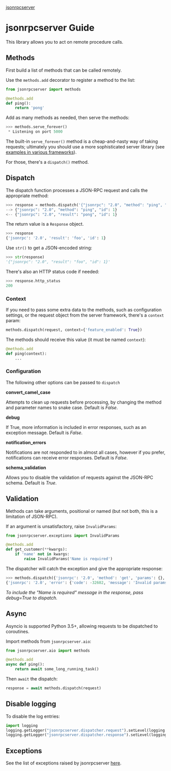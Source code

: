 <p class="rubric"><a class="reference internal" href="index.html"><span class="doc">jsonrpcserver</span></a></p>

# jsonrpcserver Guide

This library allows you to act on remote procedure calls.

## Methods

First build a list of methods that can be called remotely.

Use the `methods.add` decorator to register a method to the list:

```python
from jsonrpcserver import methods

@methods.add
def ping():
    return 'pong'
```

Add as many methods as needed, then serve the methods:

```python
>>> methods.serve_forever()
 * Listening on port 5000
```

The built-in `serve_forever()` method is a cheap-and-nasty way of taking
requests; ultimately you should use a more sophisticated server library (see
[examples in various frameworks](examples.html)).

For those, there's a `dispatch()` method.

## Dispatch

The dispatch function processes a JSON-RPC request and calls the appropriate
method:

```python
>>> response = methods.dispatch('{"jsonrpc": "2.0", "method": "ping", "id": 1}')
--> {"jsonrpc": "2.0", "method": "ping", "id": 1}
<-- {"jsonrpc": "2.0", "result": "pong", "id": 1}
```

The return value is a `Response` object.

```python
>>> response
{'jsonrpc': '2.0', 'result': 'foo', 'id': 1}
```

Use `str()` to get a JSON-encoded string:

```python
>>> str(response)
'{"jsonrpc": "2.0", "result": "foo", "id": 1}'
```

There's also an HTTP status code if needed:

```python
>>> response.http_status
200
```

### Context

If you need to pass some extra data to the methods, such as configuration
settings, or the request object from the server framework, there's a `context`
param:

```python
methods.dispatch(request, context={'feature_enabled': True})
```

The methods should receive this value (it must be named `context`):

```python
@methods.add
def ping(context):
    ...
```

### Configuration

The following other options can be passed to `dispatch`

**convert_camel_case**

Attempts to clean up requests before processing, by changing the method and
parameter names to snake case. Default is *False*.

**debug**

If True, more information is included in error responses, such as an exception
message. Default is *False*.

**notification_errors**

Notifications are not responded to in almost all cases, however if you prefer,
notifications can receive error responses. Default is *False*.

**schema_validation**

Allows you to disable the validation of requests against the JSON-RPC schema.
Default is *True*.

## Validation

Methods can take arguments, positional or named (but not both, this is a
limitation of JSON-RPC).

If an argument is unsatisfactory, raise `InvalidParams`:

```python
from jsonrpcserver.exceptions import InvalidParams

@methods.add
def get_customer(**kwargs):
    if 'name' not in kwargs:
        raise InvalidParams('Name is required')
```

The dispatcher will catch the exception and give the appropriate response:

```python
>>> methods.dispatch({'jsonrpc': '2.0', 'method': 'get', 'params': {}, 'id': 1})
{'jsonrpc': '2.0', 'error': {'code': -32602, 'message': 'Invalid params'}, 'id': 1}
```

*To include the "Name is required" message in the response, pass debug=True to
dispatch.*

## Async

Asyncio is supported Python 3.5+, allowing requests to be dispatched to
coroutines.

Import methods from `jsonrpcserver.aio`:

```python
from jsonrpcserver.aio import methods

@methods.add
async def ping():
    return await some_long_running_task()
```

Then `await` the dispatch:

```python
response = await methods.dispatch(request)
```

## Disable logging

To disable the log entries:

```python
import logging
logging.getLogger("jsonrpcserver.dispatcher.request").setLevel(logging.WARNING)
logging.getLogger("jsonrpcserver.dispatcher.response").setLevel(logging.WARNING)
```

## Exceptions

See the list of exceptions raised by jsonrpcserver [here](exceptions.html).
